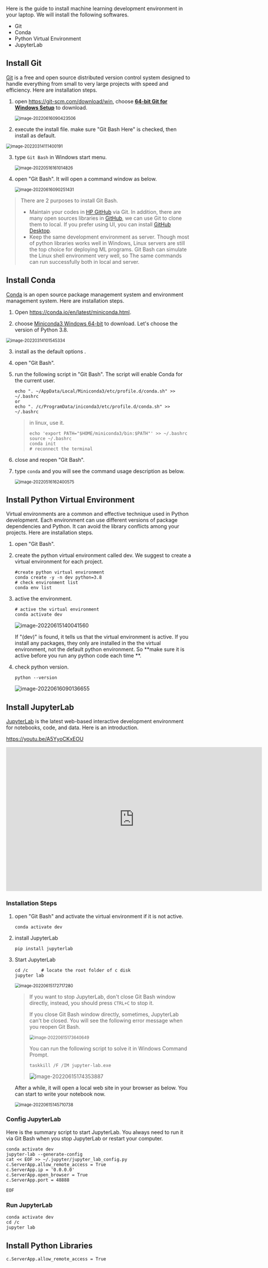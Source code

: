 Here is the guide to install machine learning development environment in your laptop.  We will install the following softwares.

- Git
- Conda
- Python Virtual Environment
- JupyterLab

## Install Git

[Git](https://git-scm.com/) is a free and open source distributed version control system designed to handle everything from small to very large projects with speed and efficiency. Here are installation steps.

1. open https://git-scm.com/download/win, choose **[64-bit Git for Windows Setup](https://github.com/git-for-windows/git/releases/download/v2.35.1.windows.2/Git-2.35.1.2-64-bit.exe)** to download. 

   <img src="images/image-20220616090423506.png" alt="image-20220616090423506" style="zoom:80%;" />

2. execute the install file. make sure "Git Bash Here" is checked, then install as default.

<img src="images/image-20220314111400191.png" alt="image-20220314111400191" style="zoom:80%;" />

3. type `Git Bash` in Windows start menu.

   <img src="images/image-20220516161014826.png" alt="image-20220516161014826" style="zoom:80%;" />

4. open "Git Bash".  It will open a command window as below.

   <img src="images/image-20220616090251431.png" alt="image-20220616090251431" style="zoom:80%;" />

> There are 2 purposes to install Git Bash.
>
> - Maintain your codes in [HP GitHub](https://github.azc.ext.hp.com/) via Git.  In addition, there are many open sources libraries in [GitHub](https://github.com/), we can use Git to clone them to local. If you prefer using UI, you can install [GitHub Desktop](https://desktop.github.com/).
> - Keep the same development environment as server. Though most of python libraries works well in Windows, Linux servers are still the top choice for deploying ML programs. Git Bash can simulate the Linux shell environment very well, so The same commands can run successfully both in local and server.



## Install Conda

[Conda](https://docs.conda.io/projects/conda/en/latest/) is an open source package management system and environment management system. Here are installation steps.

1. Open https://conda.io/en/latest/miniconda.html. 

2. choose [Miniconda3 Windows 64-bit](https://repo.anaconda.com/miniconda/Miniconda3-py38_4.11.0-Windows-x86_64.exe) to download. Let's choose the version of Python 3.8.

<img src="images/image-20220314101545334.png" alt="image-20220314101545334" style="zoom:80%;" />

3. install as the default options .

4. open "Git Bash".

5. run the following script in "Git Bash". The script will enable Conda for the current user.

   ~~~shell
   echo ". ~/AppData/Local/Miniconda3/etc/profile.d/conda.sh" >> ~/.bashrc
   or 
   echo ". /c/ProgramData/iniconda3/etc/profile.d/conda.sh" >> ~/.bashrc
   ~~~

   > in linux, use it.
   >
   > ~~~
   > echo 'export PATH="$HOME/miniconda3/bin:$PATH"' >> ~/.bashrc
   > source ~/.bashrc
   > conda init
   > # reconnect the terminal
   > ~~~
   >

6. close and reopen "Git Bash". 

7. type `conda` and you will see the command usage description as below.

   <img src="images/image-20220516162400575.png" alt="image-20220516162400575" style="zoom:80%;" />

   

## Install Python Virtual Environment

Virtual environments are a common and effective technique used in Python development. Each environment can use different versions of package dependencies and Python. It can avoid the library conflicts among your projects. Here are installation steps.

1. open "Git Bash".

2. create the python virtual environment called dev. We suggest to create a virtual environment for each project.

   ~~~shell
   #create python virtual environment 
   conda create -y -n dev python=3.8
   # check environment list
   conda env list          
   ~~~

3. active the environment.

   ~~~shell
   # active the virtual environment
   conda activate dev
   ~~~

   ![image-20220615140041560](images/image-20220615140041560.png)

   If  "(dev)" is found, it tells us that the virtual environment is active.  If you install any packages, they only are installed in the the virtual environment, not the default python environment. So **make sure it is active before you run any python code each time **. 

4. check python version.

   ~~~shell
   python --version
   ~~~

   ![image-20220616090136655](images/image-20220616090136655.png)



## Install JupyterLab

[JupyterLab](https://jupyterlab.readthedocs.io/en/stable/)  is the latest web-based interactive development environment for notebooks, code, and data. Here is an introduction. 

https://youtu.be/A5YyoCKxEOU

<iframe width="696" height="392" src="https://www.youtube.com/embed/A5YyoCKxEOU" title="YouTube video player" frameborder="0" allow="accelerometer; autoplay; clipboard-write; encrypted-media; gyroscope; picture-in-picture" allowfullscreen></iframe>

### Installation Steps

1. open "Git Bash" and activate the virtual environment if it is not active.

   ~~~shell
   conda activate dev
   ~~~

2. install JupyterLab

   ~~~shell
   pip install jupyterlab
   ~~~

3. Start JupyterLab

   ~~~shell
   cd /c     # locate the root folder of c disk
   jupyter lab
   ~~~

   <img src="images/image-20220615172717280.png" alt="image-20220615172717280" style="zoom:80%;" />

   > If you want to stop JupyterLab, don't close Git Bash window directly, instead, you should press `CTRL+C` to stop it.  
   >
   > If you close  Git Bash window directly,  sometimes, JupyterLab can't be closed. You will see the following error message when you reopen Git Bash.
   >
   > <img src="images/image-20220615173640649.png" alt="image-20220615173640649" style="zoom:80%;" />
   >
   > You can run the following script to solve it in Windows Command Prompt.
   >
   > ~~~shell
   > taskkill /F /IM jupyter-lab.exe
   > ~~~
   >
   > ![image-20220615174353887](images/image-20220615174353887.png)

   After a while, it will open a local web site in your browser as below. You can start to write your notebook now.

   <img src="images/image-20220615145710738.png" alt="image-20220615145710738" style="zoom:80%;" />

### Config JupyterLab

Here is the summary script to start JupyterLab. You always need to run it via Git Bash when you stop JupyterLab or restart your computer. 

~~~shell
conda activate dev
jupyter-lab --generate-config
cat << EOF >> ~/.jupyter/jupyter_lab_config.py
c.ServerApp.allow_remote_access = True
c.ServerApp.ip = '0.0.0.0'
c.ServerApp.open_browser = True  
c.ServerApp.port = 48888

EOF

~~~

### 

### Run JupyterLab

~~~
conda activate dev
cd /c   
jupyter lab
~~~

## Install Python Libraries

~~~
c.ServerApp.allow_remote_access = True
~~~

